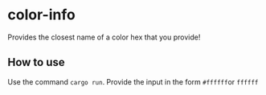 # color-info
Provides the closest name of a color hex that you provide!
## How to use
Use the command `cargo run`. Provide the input in the form `#ffffff`or `ffffff`  
